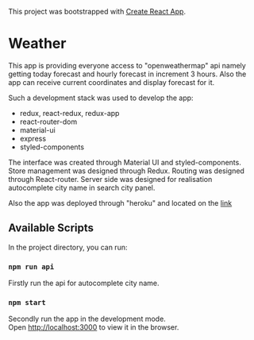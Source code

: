 This project was bootstrapped with [Create React App](https://github.com/facebook/create-react-app).

# Weather

This app is providing everyone access to "openweathermap" api namely getting today forecast and hourly forecast in increment 3 hours. Also the app can receive current coordinates and display forecast for it.

Such a development stack was used to develop the app:

- redux, react-redux, redux-app
- react-router-dom
- material-ui
- express
- styled-components

The interface was created through Material UI and styled-components. Store management was designed through Redux. Routing was designed through React-router.
Server side was designed for realisation autocomplete city name in search city panel.

Also the app was deployed through "heroku" and located on the [link](https://weather-kh.herokuapp.com)

## Available Scripts

In the project directory, you can run:

### `npm run api`

Firstly run the api for autocomplete city name.

### `npm start`

Secondly run the app in the development mode.<br />
Open [http://localhost:3000](http://localhost:3000) to view it in the browser.
